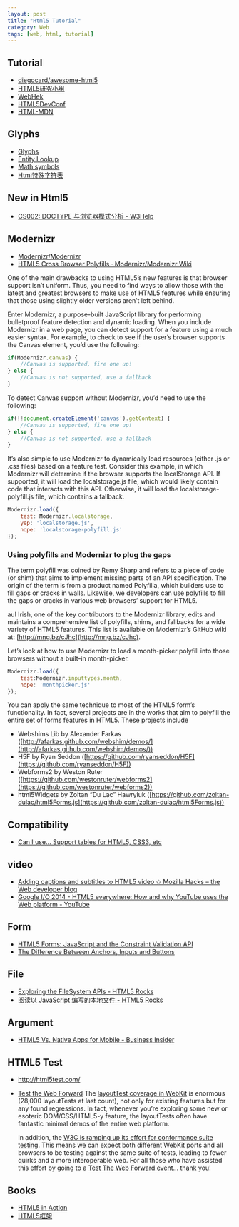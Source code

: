 ```yaml
---
layout: post
title: "Html5 Tutorial"
category: Web
tags: [web, html, tutorial]
--- 
```


## Tutorial

- [diegocard/awesome-html5](https://github.com/diegocard/awesome-html5)
- [HTML5研究小组](http://www.mhtml5.com/)
- [WebHek](http://www.webhek.com/)
- [HTML5DevConf](https://www.youtube.com/watch?v=8J6EdpXdzqc)
- [HTML-MDN](https://developer.mozilla.org/zh-CN/docs/Web/HTML)

## Glyphs

- [Glyphs](http://css-tricks.com/snippets/html/glyphs/)
- [Entity Lookup](http://entity-lookup.leftlogic.com/)
- [Math symbols](https://docs.google.com/spreadsheet/pub?hl=en_US&hl=en_US&key=0AlhWX3BA2PNwdDZBTjdiRV93R3c0dkJnNFlaMmV2a3c&output=html)
- [Html特殊字符表](http://tool.lu/htmlentity/)

## New in Html5

- [CS002: DOCTYPE 与浏览器模式分析 - W3Help](http://www.w3help.org/zh-cn/casestudies/002)

## Modernizr

- [Modernizr/Modernizr](https://github.com/Modernizr/Modernizr)
- [HTML5 Cross Browser Polyfills · Modernizr/Modernizr Wiki](https://github.com/Modernizr/Modernizr/wiki/HTML5-Cross-Browser-Polyfills)

One of the main drawbacks to using HTML5’s new features is that browser support isn’t uniform. Thus, you need to find ways to allow those with the latest and greatest browsers to make use of HTML5 features while ensuring that those using slightly older versions aren’t left behind.

Enter Modernizr, a purpose-built JavaScript library for performing bulletproof feature detection and dynamic loading. When you include Modernizr in a web page, you can detect support for a feature using a much easier syntax. For example, to check to see if the user’s browser supports the Canvas element, you’d use the following:

<!--more-->

```js
if(Modernizr.canvas) {
    //Canvas is supported, fire one up!
} else {
    //Canvas is not supported, use a fallback
}
```

To detect Canvas support without Modernizr, you’d need to use the following:

```js
if(!!document.createElement('canvas').getContext) {
    //Canvas is supported, fire one up!
} else {
    //Canvas is not supported, use a fallback
}
```

It’s also simple to use Modernizr to dynamically load resources (either .js or .css files) based on a feature test. Consider this example, in which Modernizr will determine if the browser supports the localStorage API. If supported, it will load the localstorage.js file, which would likely contain code that interacts with this API. Otherwise, it will load the localstorage-polyfill.js file, which contains a fallback.

```js
Modernizr.load({
    test: Modernizr.localstorage,
    yep: 'localstorage.js',
    nope: 'localstorage-polyfill.js'
});
```

### Using polyfills and Modernizr to plug the gaps

The term polyfill was coined by Remy Sharp and refers to a piece of code (or shim) that aims to implement missing parts of an API specification. The origin of the term is from a product named Polyfilla, which builders use to fill gaps or cracks in walls. Likewise, we developers can use polyfills to fill the gaps or cracks in various web browsers’ support for HTML5.

aul Irish, one of the key contributors to the Modernizr library, edits and maintains a comprehensive list of polyfills, shims, and fallbacks for a wide variety of HTML5 features. This list is available on Modernizr’s GitHub wiki at: [http://mng.bz/cJhc](http://mng.bz/cJhc).

Let’s look at how to use Modernizr to load a month-picker polyfill into those browsers without a built-in month-picker. 

```js
Modernizr.load({
    test:Modernizr.inputtypes.month,
    nope: 'monthpicker.js' 
});
```

You can apply the same technique to most of the HTML5 form’s functionality. In fact, several projects are in the works that aim to polyfill the entire set of forms features in HTML5. These projects include 

* Webshims Lib by Alexander Farkas ([http://afarkas.github.com/webshim/demos/](http://afarkas.github.com/webshim/demos/))
* H5F by Ryan Seddon ([https://github.com/ryanseddon/H5F](https://github.com/ryanseddon/H5F))
* Webforms2 by Weston Ruter ([https://github.com/westonruter/webforms2](https://github.com/westonruter/webforms2))
* html5Widgets by Zoltan “Du Lac” Hawryluk ([https://github.com/zoltan-dulac/html5Forms.js](https://github.com/zoltan-dulac/html5Forms.js))

## Compatibility

- [Can I use... Support tables for HTML5, CSS3, etc](http://caniuse.com/)

## video

- [Adding captions and subtitles to HTML5 video ✩ Mozilla Hacks – the Web developer blog](https://hacks.mozilla.org/2014/07/adding-captions-and-subtitles-to-html5-video)
- [Google I/O 2014 - HTML5 everywhere: How and why YouTube uses the Web platform - YouTube](https://www.youtube.com/watch?v=2gLq4Ze0Jq4)

## Form

- [HTML5 Forms: JavaScript and the Constraint Validation API](http://www.sitepoint.com/html5-forms-javascript-constraint-validation-api)
- [The Difference Between Anchors, Inputs and Buttons](http://davidwalsh.name/html5-buttons?)

## File

- [Exploring the FileSystem APIs - HTML5 Rocks](http://www.html5rocks.com/en/tutorials/file/filesystem/)
- [阅读以 JavaScript 编写的本地文件 - HTML5 Rocks](http://www.html5rocks.com/zh/tutorials/file/dndfiles/)

## Argument

- [HTML5 Vs. Native Apps for Mobile - Business Insider](http://www.businessinsider.com/html5-vs-native-apps-for-mobile-2013-6?op=1)

## HTML5 Test

- <http://html5test.com/>
- [Test the Web Forward](http://testthewebforward.org/) The [layoutTest coverage in WebKit](http://trac.webkit.org/browser/trunk/LayoutTests) is enormous (28,000 layoutTests at last count), not only for existing features but for any found regressions. In fact, whenever you’re exploring some new or esoteric DOM/CSS/HTML5-y feature, the layoutTests often have fantastic minimal demos of the entire web platform.

    In addition, the [W3C is ramping up its effort for conformance suite testing](http://www.w3.org/QA/2013/02/testing_the_open_web_platform.html). This means we can expect both different WebKit ports and all browsers to be testing against the same suite of tests, leading to fewer quirks and a more interoperable web. For all those who have assisted this effort by going to a [Test The Web Forward event](http://testthewebforward.org/)… thank you!

## Books

- [HTML5 in Action](http://www.salttiger.com/html5-action/)
- [HTML5框架](http://caibaojian.com/html5-framework.html)